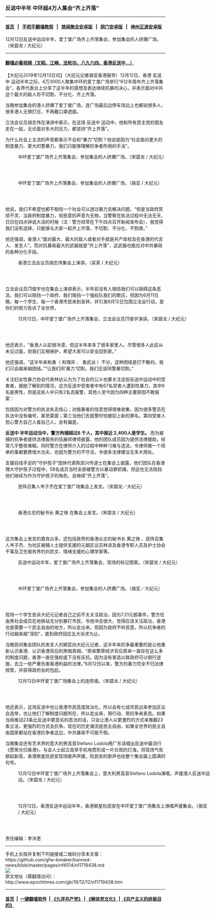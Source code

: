 ### 反送中半年 中环超4万人集会“齐上齐落”
------------------------

#### [首页](https://github.com/gfw-breaker/banned-news/blob/master/README.md) &nbsp;&nbsp;|&nbsp;&nbsp; [手把手翻墙教程](https://github.com/gfw-breaker/guides/wiki) &nbsp;&nbsp;|&nbsp;&nbsp; [禁闻聚合安卓版](https://github.com/gfw-breaker/bn-android) &nbsp;&nbsp;|&nbsp;&nbsp; [网门安卓版](https://github.com/oGate2/oGate) &nbsp;&nbsp;|&nbsp;&nbsp; [神州正道安卓版](https://github.com/SzzdOgate/update) 



<div><img alt="" class="aligncenter wp-post-image" src="http://i.epochtimes.com/assets/uploads/2019/12/photo_2019-12-13_08-11-48-600x400.jpg"/>
<div class="red16 caption">
 12月12日反送中运动半年，爱丁堡广场齐上齐落集会，参加集会的人挤爆广场。（宋碧龙 / 大纪元）
</div>
</div><hr/>

#### [翻墙必看视频（文昭、江峰、法轮功、八九六四、香港反送中...）](https://github.com/gfw-breaker/banned-news/blob/master/pages/link3.md)

<div><p>
 【大纪元2019年12月13日讯】（大纪元记者骆亚香港报导）12月12日，香港
 <ok href="http://www.epochtimes.com/gb/tag/%E5%8F%8D%E9%80%81%E4%B8%AD.html">
  反送中
 </ok>
 运动半年之际，4万3000人聚集中环的爱丁堡广场举行“612半周年齐上齐落集会”，各界代表台上分享了这半年的感想及表达继续抗暴的决心，并表示面对中共这个最大的敌人将不切割、不分化、齐上齐落。
</p>
<p>
 当晚参加集会的港人挤爆了爱丁堡广场，连广场最后边停车场边上也都站很多人，很多港人无惧打压，不再戴口罩遮面。
</p>
<p>
 立法会议员胡志伟在演讲中表示，在这场
 <ok href="http://www.epochtimes.com/gb/tag/%E5%8F%8D%E9%80%81%E4%B8%AD.html">
  反送中
 </ok>
 运动中，他和所有民主党的朋友走在一起，无论面对多大的压力，都坚持“齐上齐落”。
</p>
<p>
 为什么社会上主流的声音都表示不会和“暴力”切割？他说是因为“社会面对更大的制度暴力、更大的警暴力，我们只能够理解抗争者所用的手法”。
</p>
<figure class="wp-caption aligncenter" id="attachment_11719539" style="width: 606px">
 <ok href="http://i.epochtimes.com/assets/uploads/2019/12/6d7d6a73a4bad35956c31f9fb7d30098.png">
  <img alt="" class="wp-image-11719539" src="http://i.epochtimes.com/assets/uploads/2019/12/6d7d6a73a4bad35956c31f9fb7d30098.png"/>
 </ok>
 <br/><figcaption class="wp-caption-text">
  中环爱丁堡广场齐上齐落集会，参加集会的人挤爆广场。（宋碧龙 / 大纪元）
 </figcaption><br/>
</figure><br/>
<figure class="wp-caption aligncenter" id="attachment_11719512" style="width: 600px">
 <ok href="http://i.epochtimes.com/assets/uploads/2019/12/photo_2019-12-13_08-08-23.jpg">
  <img alt="" class="wp-image-11719512" src="http://i.epochtimes.com/assets/uploads/2019/12/photo_2019-12-13_08-08-23.jpg"/>
 </ok>
 <br/><figcaption class="wp-caption-text">
  中环爱丁堡广场齐上齐落集会，参加集会的人挤爆广场。（骆亚 / 大纪元）
 </figcaption><br/>
</figure><br/>
<p>
 他说，我们不希望也都不相信一个社会可以透过暴力去解决问题，“但是当政府冥顽不灵、当政府制度暴力，视民意的声音为无物，当警察在执法过程中无法无天、日日在四点钟说大话的时候（注：警方经常在下午四点召开新闻发布会），我觉得我们没有选择，只能够与大家一起齐上齐落，不切割、不分化、不割席。”
</p>
<p>
 他还强调，香港人“面对最大、最大的敌人或者对手就是共产政权及在香港的代言人、发言人”。而对抗暴政最大的武器就是“齐上齐落”，这武器也能应对中共暴政的各种分化手段。
</p>
<figure class="wp-caption aligncenter" id="attachment_11719535" style="width: 600px">
 <ok href="http://i.epochtimes.com/assets/uploads/2019/12/1e5824999f4eee2dcbef39d810e339f1.png">
  <img alt="" class="wp-image-11719535" src="http://i.epochtimes.com/assets/uploads/2019/12/1e5824999f4eee2dcbef39d810e339f1.png"/>
 </ok>
 <br/><figcaption class="wp-caption-text">
  香港立法会议员胡志伟集会上演讲。（梁真 / 大纪元）
 </figcaption><br/>
</figure><br/>
<p>
 立法会议员邝俊宇也在集会上演讲表示，半年前没有人相信我们可以阻碍这条恶法、我们可以阻挡一个政府、我们阻挡一个强权队我们的欺压，但因为6月11日晚，每一个学生、每一个香港市民来到金钟，并引发6月12日包围立法会行动，是你们的努力告诉了全世界。
</p>
<figure class="wp-caption aligncenter" id="attachment_11719496" style="width: 601px">
 <ok href="http://i.epochtimes.com/assets/uploads/2019/12/photo_2019-12-13_07-51-06.jpg">
  <img alt="" class="wp-image-11719496" src="http://i.epochtimes.com/assets/uploads/2019/12/photo_2019-12-13_07-51-06.jpg"/>
 </ok>
 <br/><figcaption class="wp-caption-text">
  12月12日，中环爱丁堡广场齐上齐落集会，立法会议员邝俊宇演讲。（宋碧龙 / 大纪元）
 </figcaption><br/>
</figure><br/>
<p>
 他还表示，“香港人以前很冷漠，但这半年来多了很多家里人。尽管很多人此前从未见过面，但我们互相保护，希望大家可以安全回到家。”
</p>
<p>
 他还强调，“这半年来和勇（
 <ok href="http://www.epochtimes.com/gb/tag/%E5%92%8C%E7%90%86%E9%9D%9E.html">
  和理非
 </ok>
 、
 <ok href="http://www.epochtimes.com/gb/tag/%E5%8B%87%E6%AD%A6%E6%B4%BE.html">
  勇武派
 </ok>
 ）不分，这种团结是打不散的。我们只会越来越团结。”“让我们同‘暴力’切割，我们应该同警暴切割。”
</p>
<p>
 关注妇女性暴力协会代表林达认为为了社会的公义也要关注这些反送中运动中的受害者，据她了解到的情况，这次反送中受害者中有67名受害人遭到性暴力，其中9名是男性，但是这些人中只有2名去报警，其他人至今因为四种主要原因不敢报案：
</p>
<p>
 包括因为对警方的执法失去信心；对施暴者的信息觉得很难收集，因为很多警员在执法中没有编号，甚至蒙面；第三当他们去报警时怕被扣上新的罪名，第四受害人担心警方自己人查自己人，会有偏差。
</p>
<p>
 <strong>
  反送中 半年运动当中，警方拘捕超过6
 </strong>
 <strong>
  千人，其中接近
 </strong>
 <strong>
  2,400人是学生。
 </strong>
 而为被捕的抗争者提供法律服务的伍展邦律师披露，他的团队成员因为提供法律援助，经常几乎整夜难眠。同时警方在律师介入的过程中种种刁难与违法，令律师做一个简单的事都要费很大功夫，也因为警方的不守法，令很多法律建议无多大用处。
</p>
<p>
 支援前线手足的“守护孩子”团体代表陈凯兴传道士在集会上披露，他们团队在香港理大守护孩子过程中，58名成员当时全部被警方以暴动罪抓捕，但这也无法阻挡他们继续为作为守护孩子的角色，会继续“齐上齐落”。
</p>
<figure class="wp-caption aligncenter" id="attachment_11719550" style="width: 598px">
 <ok href="http://i.epochtimes.com/assets/uploads/2019/12/photo_2019-12-13_08-25-37.jpg">
  <img alt="" class="wp-image-11719550" src="http://i.epochtimes.com/assets/uploads/2019/12/photo_2019-12-13_08-25-37.jpg"/>
 </ok>
 <br/><figcaption class="wp-caption-text">
  民阵召集人岑子杰在爱丁堡广场集会上发言。（宋碧龙／大纪元）
 </figcaption><br/>
</figure><br/>
<figure class="wp-caption aligncenter" id="attachment_11719553" style="width: 604px">
 <ok href="http://i.epochtimes.com/assets/uploads/2019/12/photo_2019-12-13_08-25-32.jpg">
  <img alt="" class="wp-image-11719553" src="http://i.epochtimes.com/assets/uploads/2019/12/photo_2019-12-13_08-25-32.jpg"/>
 </ok>
 <br/><figcaption class="wp-caption-text">
  香港众志的秘书长
  <ok href="http://www.epochtimes.com/gb/tag/%E9%BB%84%E4%B9%8B%E9%94%8B.html">
   黄之锋
  </ok>
  在集会上发言。（宋碧龙 / 大纪元）
 </figcaption><br/>
</figure><br/>
<p>
 这次集会上发言的嘉宾众多，还包括政界的香港众志的秘书长
 <ok href="http://www.epochtimes.com/gb/tag/%E9%BB%84%E4%B9%8B%E9%94%8B.html">
  黄之锋
 </ok>
 、民阵召集人岑子杰、为社区被捕人士提供支援的元朗区议员林进及香港专职人员及护士协会干事及卫生服务界的刘凯文、情绪支援的心理学家等。
</p>
<figure class="wp-caption aligncenter" id="attachment_11719521" style="width: 604px">
 <ok href="http://i.epochtimes.com/assets/uploads/2019/12/photo_2019-12-13_08-14-56.jpg">
  <img alt="" class="wp-image-11719521" src="http://i.epochtimes.com/assets/uploads/2019/12/photo_2019-12-13_08-14-56.jpg"/>
 </ok>
 <br/><figcaption class="wp-caption-text">
  反送中运动半年，爱丁堡广场齐上齐落集会，现场的标记图案。（宋碧龙 / 大纪元）
 </figcaption><br/>
</figure><br/>
<figure class="wp-caption aligncenter" id="attachment_11719547" style="width: 599px">
 <ok href="http://i.epochtimes.com/assets/uploads/2019/12/photo_2019-12-13_08-29-20.jpg">
  <img alt="" class="wp-image-11719547" src="http://i.epochtimes.com/assets/uploads/2019/12/photo_2019-12-13_08-29-20.jpg"/>
 </ok>
 <br/><figcaption class="wp-caption-text">
  中环爱丁堡广场齐上齐落集会，参加集会的人挤爆广场。（骆亚／大纪元）
 </figcaption><br/>
</figure><br/>
<p>
 现场一个学生告诉大纪元记者自己之前不太关注政治，因为7.21元朗事件，警方任由黑社会成员在地铁站无分别暴打市民，令他冲击很大，觉得应该关注政治，香港也是需要一个民主自由的地方，所以走出来。但因为政府不听民意，所以抗争者的行动越来越“深刻”，直到政府回应五大诉求为止。
</p>
<p>
 当晚民间集会团队的发言人刘颖匡向大纪元记者，这半年来抗争最重要的是让他重新认识香港、认识香港背后的黑暗真相，“原来繁荣经济背后原来一直存在这么多的制度问题，香港一直在强权底下没有反抗。因为没有普选以致政府可以倒行逆施，去立一些严重伤害香港利益的法律。”6月12日以来，警方的暴力完全不归法律规管，并获得政府会的包庇。
</p>
<figure class="wp-caption aligncenter" id="attachment_11719564" style="width: 598px">
 <ok href="http://i.epochtimes.com/assets/uploads/2019/12/photo_2019-12-13_08-42-23.jpg">
  <img alt="" class="wp-image-11719564" src="http://i.epochtimes.com/assets/uploads/2019/12/photo_2019-12-13_08-42-23.jpg"/>
 </ok>
 <br/><figcaption class="wp-caption-text">
  12月12日中环爱丁堡广场集会上的连侬墙。（宋碧龙 / 大纪元）
 </figcaption><br/>
</figure><br/>
<p>
 他还表示，这场反送中也让香港市民高度政治化，所以会有七成市民出来参加区议会选举，也让他们了解制度问题所在，所以走出来，用行动、用抗争来表态。如果当局推动23条比反送中更恶劣的恶法的话，只会让港人以更激烈的方式来推翻23条立法，更强烈的方式去抗争。现在的历史潮流是民主自由，如果全世界的民主自由国家都站在香港抗争者这边，中共暴政不可能不倒。
</p>
<p>
 当晚集会还有艺术界的意大利男高音Stefano Lodola用广东话唱出反送中最流行《愿荣光归香港》，与会人士起立高举手机电筒形成一片壮观的灯海，将现场气氛掀起新高，香港歌星阮民安现场歌声声援，阮民安的歌声也给整个集会画上圆满的句号。
</p>
<p>
</p>
<figure class="wp-caption aligncenter" id="attachment_11719501" style="width: 607px">
 <ok href="http://i.epochtimes.com/assets/uploads/2019/12/photo_2019-12-13_07-50-36.jpg">
  <img alt="" class="wp-image-11719501" src="http://i.epochtimes.com/assets/uploads/2019/12/photo_2019-12-13_07-50-36.jpg"/>
 </ok>
 <br/><figcaption class="wp-caption-text">
  12月12日中环爱丁堡广场齐上齐落集会上，意大利男高音Stefano Lodola演唱，声援港人反送中运动。（宋碧龙 / 大纪元）
 </figcaption><br/>
</figure><br/>
<figure class="wp-caption aligncenter" id="attachment_11719494" style="width: 604px">
 <ok href="http://i.epochtimes.com/assets/uploads/2019/12/photo_2019-12-13_07-46-19.jpg">
  <img alt="" class="wp-image-11719494" src="http://i.epochtimes.com/assets/uploads/2019/12/photo_2019-12-13_07-46-19.jpg"/>
 </ok>
 <br/><figcaption class="wp-caption-text">
  12月12日，香港反送中运动半年，香港歌星阮民安在中环爱丁堡广场集合上演唱声援集会。（骆亚 / 大纪元）
 </figcaption><br/>
</figure><br/>
<p>
 责任编辑：李沐恩
</p>
</div>
<hr/>
手机上长按并复制下列链接或二维码分享本文章：<br/>
https://github.com/gfw-breaker/banned-news/blob/master/pages/nf4514/n11719438.md <br/>
<a href='https://github.com/gfw-breaker/banned-news/blob/master/pages/nf4514/n11719438.md'><img src='https://github.com/gfw-breaker/banned-news/blob/master/pages/nf4514/n11719438.md.png'/></a> <br/>
原文地址（需翻墙访问）：http://www.epochtimes.com/gb/19/12/12/n11719438.htm


------------------------
#### [首页](https://github.com/gfw-breaker/banned-news/blob/master/README.md) &nbsp;|&nbsp; [一键翻墙软件](https://github.com/gfw-breaker/nogfw/blob/master/README.md) &nbsp;| [《九评共产党》](https://github.com/gfw-breaker/9ping.md/blob/master/README.md#九评之一评共产党是什么) | [《解体党文化》](https://github.com/gfw-breaker/jtdwh.md/blob/master/README.md) | [《共产主义的终极目的》](https://github.com/gfw-breaker/gczydzjmd.md/blob/master/README.md)


<img src='http://gfw-breaker.win/banned-news/pages/nf4514/n11719438.md' width='0px' height='0px'/>
